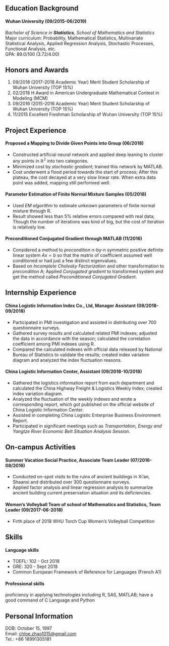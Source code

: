 
## Education Background

#### Wuhan University (09/2015-06/2019)

*Bachelor of Science in **Statistics**, School of Mathematics and Statistics* <br>
Major curriculum: Probability, Mathematical Statistics, Multivariate Statistical Analysis, Applied Regression Analysis, Stochastic Processes, Functional Analysis, etc.<br>
GPA: 89.0/100 (3.72/4.00)

## Honors and Awards

1. 09/2018 (2017-2018 Academic Year) Merit Student Scholarship of Wuhan University (TOP 15%)
2. 02/2018 H Award in American Undergraduate Mathematical Contest in Modeling (MCM)
3. 09/2016 (2015-2016 Academic Year) Merit Student Scholarship of Wuhan University (TOP 15%)
4. 11/2015 Excellent Freshman Scholarship of Wuhan University (TOP 15%)

## Project Experience

#### Proposed a Mapping to Divide Given Points into Group (06/2018)
* Constructed artificial neural network and applied deep leaning to cluster any points in $\mathbb{R^2}$ into two categories.
* Minimized cost by *stochastic gradient*; trained this network by MATLAB.
* Cost underwent a flood period towards the start of process; After this plateau, the cost decayed at a very slow linear rate. When extra data point was added, mapping still performed well.

#### Parameter Estimation of Finite Normal Mixture Samples (05/2018)
* Used *EM algorithm* to estimate unknown parameters of finite normal mixture through R.
* Result showed less than 5% relative errors compared with real data; Though the number of iterations was kind of big, but the cost of iteration is relatively low.

#### Preconditioned Conjugated Gradient through MATLAB (11/2016)
* Considered a method to *precondition* n-by-n symmetric positive definite linear system $Ax=b$ so that the matrix of coefficient assumed well conditioned or had just a few distinct eigenvalues.
* Based on *Incomplete Cholesky Factorization* and other transformation to *precondition* $A$; Applied *Conjugated gradient* to transformed system and get the method called *Preconditioned Conjugated Gradient*. 

## Internship Experience

#### China Logistic Information Index Co., Ltd, Manager Assistant (08/2018-09/2018)
* Participated in PMI investigation and assisted in distributing over 700 questionnaire surveys. 
* Gathered survey results and calculated related PMI indexes; adjusted the data in accordance with the season; calculated the correlation coefficient among PMI indexes using R. 
* Compared the calculated indexes with official data released by National Bureau of Statistics to validate the results; created index variation diagram and analyzed the index fluctuation reasons.

#### China Logistic Information Center, Assistant (09/2018-10/2018)
- Gathered the logistics information report from each department and calculated the China Highway Freight & Logistics Weekly Index; created index variation diagram. 
- Analyzed the fluctuation of the weekly indexes and wrote a corresponding report, which got published on the official website of China Logistic Information Center. 
- Assisted in completing China Logistic Enterprise Business Environment Report. 
- Participated in significant meetings such as *Transportation, Energy and Yangtze River Economic Belt Situation Analysis Session*.

## On-campus Activities

#### Summer Vacation Social Practice, Associate Team Leader (07/2016-08/2016)
* Conducted on-spot visits to the ruins of ancient buildings in Xi’an, Shaanxi and distributed over 300 questionnaire surveys.
* Applied factor analysis and linear regression analysis to summarize ancient building current preservation situation and its deficiencies.

#### Women’s Volleyball Team of school of Mathematics and Statistics, Team Leader (09/2017-06-2018)
* Firth place of 2018 WHU Torch Cup Women’s Volleyball Competition

## Skills

#### Language skills
* TOEFL: 102 - Oct 2018
* GRE: 320 - Sept 2018
* Common European Framework of Reference for Languages (French A1)

#### Professional skills
proficiency in applying technologies including R, SAS, MATLAB; have a good command of C Language and Python

## Personal Information
DOB: October 15, 1997 <br>
Email: chloe.zhao1015@gmail.com <br>
Tel.: +86 18991305181 
